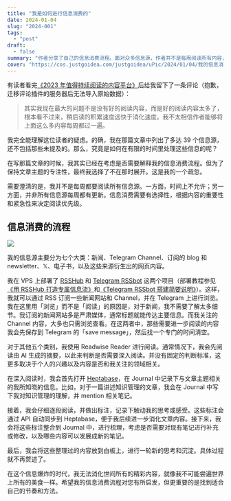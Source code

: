 ```yaml
---
title: "我是如何进行信息消费的"
date: 2024-01-04
slug: "2024-001"
tags:
  - "post"
draft:
  - false
summary: "作者分享了自己的信息消费流程。面对众多信息源，作者并不是每周阅读所有内容，而是采取有选择性地阅读。整个流程体现了有效的信息筛选和处理方法，希望这能启发读者找到适合自己的信息消费策略。"
cover: "https://cos.justgoidea.com/justgoidea/uPic/2024/01/04/我的信息消费流程.png"
---
```


有读者看完[《2023 年值得持续阅读的内容平台》](https://justgoidea.com/posts/2023-063/)后给我留下了一条评论（抱歉，迁移评论插件的服务器后无法导入原始数据）：

> 其实我现在最大的问题不是没有好的阅读内容，而是好的阅读内容太多了，根本看不过来，稍后读的积累速度远快于消化速度。我不太相信作者能够将上面这么多内容每周都过一遍。

我完全能理解这位读者的疑虑。的确，我在那篇文章中列出了多达 39 个信息源，还不包括那些未提及的。那么，究竟是如何在有限的时间里处理这些信息的呢？

在写那篇文章的时候，我其实已经在考虑是否需要解释我的信息消费流程。但为了保持文章主题的专注性，最终我选择了不在那时展开。这是我的一个疏忽。

需要澄清的是，我并不是每周都要阅读所有信息源。一方面，时间上不允许；另一方面，并非所有信息源每周都有更新。信息消费需要有选择性，根据内容的重要性和紧急性来决定阅读优先级。

## 信息消费的流程

![](https://cos.justgoidea.com/justgoidea/uPic/2024/01/03/信息消费流程图.webp)

我的信息源主要分为七个大类：新闻、Telegram Channel、订阅的 blog 和 newsletter、𝕏、电子书，以及这些来源衍生出的网页内容。

我在 VPS 上部署了 [RSSHub](https://docs.rsshub.app/zh/) 和 [Telegram RSSbot](https://github.com/Rongronggg9/RSS-to-Telegram-Bot) 这两个项目（部署教程参见[《用 RSSHub 打造专属信息流》](https://justgoidea.com/posts/2023-054/)和[《Telegram RSSbot 搭建简要说明》](https://justgoidea.com/posts/2023-055/)）。这样，我就可以通过 RSS 订阅一些新闻网站和 Channel，并在 Telegram 上进行浏览。我在这里用「浏览」而不是「阅读」的原因是，对于新闻，我不需要了解太多细节。我订阅的新闻网站多是严肃媒体，通常标题就能传达主要信息。而我关注的 Channel 内容，大多也只需浏览查看。在这两者中，那些需要进一步阅读的内容我会先保存到 Telegram 的「save message」，然后找一个专门的时间清空。

对于其他五个类别，我使用 Readwise Reader 进行阅读。通常情况下，我会先阅读由 AI 生成的摘要，以此来判断是否需要深入阅读。并没有固定的判断标准，这更多取决于个人的兴趣以及内容是否和我关注的领域相关。

在深入阅读时，我会首先打开 [Heptabase](https://get.heptabase.com/justgoidea)，在 Journal 中记录下与文章主题相关的我所知晓的信息。比如，对于一篇讲述知识管理的文章，我会在 Journal 中写下我对知识管理的理解，并 mention 相关笔记。

接着，我会仔细逐段阅读，并做出标注，记录下触动我的思考或感受。这些标注会通过 API 自动同步到 Heptabase，便于我后续进一步消化文章内容。接下来，我会将这些标注整合到 Journal 中，进行梳理，考虑是否需要对现有笔记进行补充或修改，以及哪些内容可以发展成新的笔记。

最后，我会将这些整理过的内容放到白板上，进行一轮新的思考和沉淀。具体过程就不再赘述了。

在这个信息爆炸的时代，我无法消化世间所有的精彩内容，就像我不可能尝遍世界上所有的美食一样。希望我的信息消费流程对您有所启发，但更重要的是找到适合自己的节奏和方法。